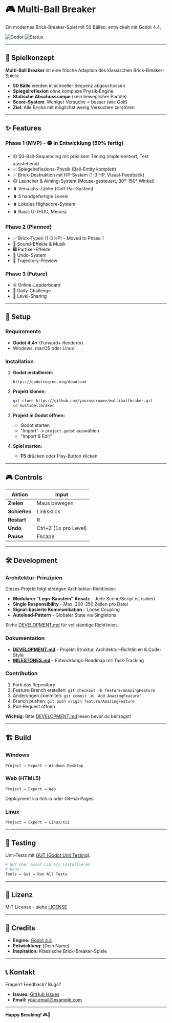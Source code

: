 # 🎮 Multi-Ball Breaker

Ein modernes Brick-Breaker-Spiel mit 50 Bällen, entwickelt mit Godot 4.4.

![Godot](https://img.shields.io/badge/Godot-4.4%2B-blue?logo=godot-engine)
![Status](https://img.shields.io/badge/Status-In%20Development-yellow)

---

## 🎯 Spielkonzept

**Multi-Ball Breaker** ist eine frische Adaption des klassischen Brick-Breaker-Spiels:

- **50 Bälle** werden in schneller Sequenz abgeschossen
- **Spiegelreflexion** ohne komplexe Physik-Engine
- **Statische Abschussrampe** (kein beweglicher Paddle)
- **Score-System**: Weniger Versuche = besser (wie Golf)
- **Ziel**: Alle Bricks mit möglichst wenig Versuchen zerstören

---

## ✨ Features

### Phase 1 (MVP) - 🟡 In Entwicklung (50% fertig)
- 🟡 50-Ball-Sequencing mit präzisem Timing (implementiert, Test ausstehend)
- ✅ Spiegelreflexions-Physik (Ball-Entity komplett)
- ✅ Brick-Destruktion mit HP-System (1-3 HP, Visual-Feedback)
- 🟡 Launcher & Aiming-System (Mouse-gesteuert, 30°-150° Winkel)
- ⏸️ Versuchs-Zähler (Golf-Par-System)
- ⏸️ 5 handgefertigte Levels
- ⏸️ Lokales Highscore-System
- ⏸️ Basic UI (HUD, Menüs)

### Phase 2 (Planned)
- ✅ Brick-Typen (1-3 HP) - Moved to Phase 1
- 🎵 Sound-Effekte & Musik
- 🎆 Partikel-Effekte
- 🔄 Undo-System
- 🎯 Trajectory-Preview

### Phase 3 (Future)
- 🌐 Online-Leaderboard
- 📅 Daily-Challenge
- 🎨 Level-Sharing

---

## 🚀 Setup

### Requirements

- **Godot 4.4+** (Forward+ Renderer)
- Windows, macOS oder Linux

### Installation

1. **Godot installieren:**
   ```
   https://godotengine.org/download
   ```

2. **Projekt klonen:**
   ```bash
   git clone https://github.com/yourusername/multiballbraker.git
   cd multiballbraker
   ```

3. **Projekt in Godot öffnen:**
   - Godot starten
   - "Import" → `project.godot` auswählen
   - "Import & Edit"

4. **Spiel starten:**
   - **F5** drücken oder Play-Button klicken

---

## 🎮 Controls

| Aktion | Input |
|--------|-------|
| **Zielen** | Maus bewegen |
| **Schießen** | Linksklick |
| **Restart** | R |
| **Undo** | Ctrl+Z (1x pro Level) |
| **Pause** | Escape |

---

## 🛠️ Development

### Architektur-Prinzipien

Dieses Projekt folgt strengen Architektur-Richtlinien:

- **Modularer "Lego-Baustein" Ansatz** - Jede Scene/Script ist isoliert
- **Single Responsibility** - Max. 200-250 Zeilen pro Datei
- **Signal-basierte Kommunikation** - Loose Coupling
- **Autoload-Pattern** - Globaler State via Singletons

Siehe [DEVELOPMENT.md](DEVELOPMENT.md) für vollständige Richtlinien.

### Dokumentation

- **[DEVELOPMENT.md](DEVELOPMENT.md)** - Projekt-Struktur, Architektur-Richtlinien & Code-Style
- **[MILESTONES.md](MILESTONES.md)** - Entwicklungs-Roadmap mit Task-Tracking

### Contribution

1. Fork das Repository
2. Feature-Branch erstellen: `git checkout -b feature/AmazingFeature`
3. Änderungen commiten: `git commit -m 'Add AmazingFeature'`
4. Branch pushen: `git push origin feature/AmazingFeature`
5. Pull-Request öffnen

**Wichtig:** Bitte [DEVELOPMENT.md](DEVELOPMENT.md) lesen bevor du beiträgst!

---

## 🏗️ Build

### Windows

```
Project → Export → Windows Desktop
```

### Web (HTML5)

```
Project → Export → Web
```

Deployment via itch.io oder GitHub Pages.

### Linux

```
Project → Export → Linux/X11
```

---

## 🧪 Testing

Unit-Tests mit [GUT (Godot Unit Testing)](https://github.com/bitwes/Gut):

```bash
# GUT über Asset-Library installieren
# Dann:
Tools → Gut → Run All Tests
```

---

## 📜 Lizenz

MIT License - siehe [LICENSE](LICENSE)

---

## 🙏 Credits

- **Engine:** [Godot 4.4](https://godotengine.org/)
- **Entwicklung:** [Dein Name]
- **Inspiration:** Klassische Brick-Breaker-Spiele

---

## 📞 Kontakt

Fragen? Feedback? Bugs?

- **Issues:** [GitHub Issues](https://github.com/yourusername/multiballbraker/issues)
- **Email:** your.email@example.com

---

**Happy Breaking!** 🎮🧱
